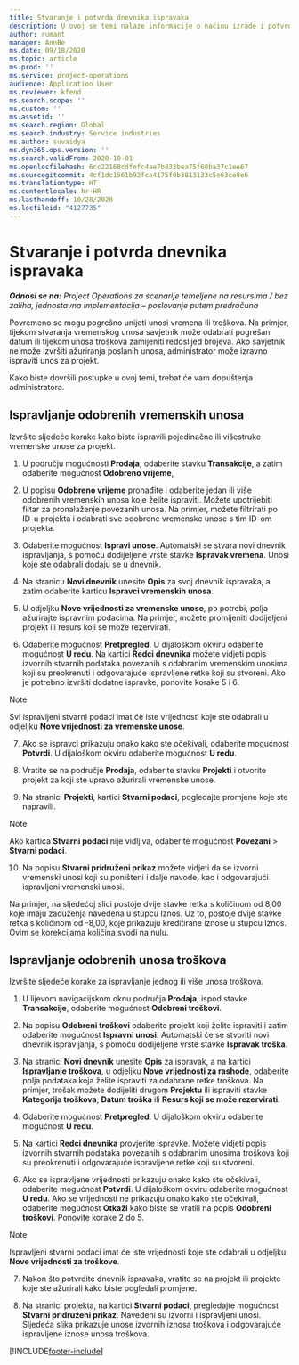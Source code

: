 ```yaml
---
title: Stvaranje i potvrda dnevnika ispravaka
description: U ovoj se temi nalaze informacije o načinu izrade i potvrde dnevnika ispravaka.
author: rumant
manager: AnnBe
ms.date: 09/18/2020
ms.topic: article
ms.prod: ''
ms.service: project-operations
audience: Application User
ms.reviewer: kfend
ms.search.scope: ''
ms.custom: ''
ms.assetid: ''
ms.search.region: Global
ms.search.industry: Service industries
ms.author: suvaidya
ms.dyn365.ops.version: ''
ms.search.validFrom: 2020-10-01
ms.openlocfilehash: 6cc22168cdfefc4ae7b833bea75f68ba37c1ee67
ms.sourcegitcommit: 4cf1dc1561b92fca4175f0b3813133c5e63ce8e6
ms.translationtype: HT
ms.contentlocale: hr-HR
ms.lasthandoff: 10/28/2020
ms.locfileid: "4127735"
---
```

# <a name="create-and-confirm-correction-journals"></a>Stvaranje i potvrda dnevnika ispravaka

_**Odnosi se na:** Project Operations za scenarije temeljene na resursima / bez zaliha, jednostavna implementacija – poslovanje putem predračuna_

Povremeno se mogu pogrešno unijeti unosi vremena ili troškova. Na primjer, tijekom stvaranja vremenskog unosa savjetnik može odabrati pogrešan datum ili tijekom unosa troškova zamijeniti redoslijed brojeva. Ako savjetnik ne može izvršiti ažuriranja poslanih unosa, administrator može izravno ispraviti unos za projekt.

Kako biste dovršili postupke u ovoj temi, trebat će vam dopuštenja administratora.

## <a name="correct-approved-time-entries"></a>Ispravljanje odobrenih vremenskih unosa     

Izvršite sljedeće korake kako biste ispravili pojedinačne ili višestruke vremenske unose za projekt.

1. U području mogućnosti **Prodaja**, odaberite stavku **Transakcije**, a zatim odaberite mogućnost **Odobreno vrijeme**, 

2. U popisu **Odobreno vrijeme** pronađite i odaberite jedan ili više odobrenih vremenskih unosa koje želite ispraviti. Možete upotrijebiti filtar za pronalaženje povezanih unosa. Na primjer, možete filtrirati po ID-u projekta i odabrati sve odobrene vremenske unose s tim ID-om projekta.

3. Odaberite mogućnost **Ispravi unose**. Automatski se stvara novi dnevnik ispravljanja, s pomoću dodijeljene vrste stavke **Ispravak vremena**. Unosi koje ste odabrali dodaju se u dnevnik. 

4. Na stranicu **Novi dnevnik** unesite **Opis** za svoj dnevnik ispravaka, a zatim odaberite karticu **Ispravci vremenskih unosa**.  

5. U odjeljku **Nove vrijednosti za vremenske unose**, po potrebi, polja ažurirajte ispravnim podacima. Na primjer, možete promijeniti dodijeljeni projekt ili resurs koji se može rezervirati.

6. Odaberite mogućnost **Pretpregled**. U dijaloškom okviru odaberite mogućnost **U redu**. Na kartici **Redci dnevnika** možete vidjeti popis izvornih stvarnih podataka povezanih s odabranim vremenskim unosima koji su preokrenuti i odgovarajuće ispravljene retke koji su stvoreni. Ako je potrebno izvršiti dodatne ispravke, ponovite korake 5 i 6. 

> [!NOTE]
> Svi ispravljeni stvarni podaci imat će iste vrijednosti koje ste odabrali u odjeljku **Nove vrijednosti za vremenske unose**.

7. Ako se ispravci prikazuju onako kako ste očekivali, odaberite mogućnost **Potvrdi**. U dijaloškom okviru odaberite mogućnost **U redu**.

8. Vratite se na područje **Prodaja**, odaberite stavku **Projekti** i otvorite projekt za koji ste upravo ažurirali vremenske unose. 

9. Na stranici **Projekti**, kartici **Stvarni podaci**, pogledajte promjene koje ste napravili. 

> [!NOTE]
> Ako kartica **Stvarni podaci** nije vidljiva, odaberite mogućnost **Povezani** > **Stvarni podaci**.  

10. Na popisu **Stvarni pridruženi prikaz** možete vidjeti da se izvorni vremenski unosi koji su poništeni i dalje navode, kao i odgovarajući ispravljeni vremenski unosi. 

Na primjer, na sljedećoj slici postoje dvije stavke retka s količinom od 8,00 koje imaju zaduženja navedena u stupcu Iznos. Uz to, postoje dvije stavke retka s količinom od -8,00, koje prikazuju kreditirane iznose u stupcu Iznos. Ovim se korekcijama količina svodi na nulu.

 
## <a name="correct-approved-expense-entries"></a>Ispravljanje odobrenih unosa troškova

Izvršite sljedeće korake za ispravljanje jednog ili više unosa troškova. 

1. U lijevom navigacijskom oknu područja **Prodaja**, ispod stavke **Transakcije**, odaberite mogućnost **Odobreni troškovi**.

2. Na popisu **Odobreni troškovi** odaberite projekt koji želite ispraviti i zatim odaberite mogućnost **Ispravni unosi**. Automatski će se stvoriti novi dnevnik ispravljanja, s pomoću dodijeljene vrste stavke **Ispravak troška**. 

3. Na stranici **Novi dnevnik** unesite **Opis** za ispravak, a na kartici **Ispravljanje troškova**, u odjeljku **Nove vrijednosti za rashode**, odaberite polja podataka koja želite ispraviti za odabrane retke troškova. Na primjer, trošak možete dodijeliti drugom **Projektu** ili ispraviti stavke **Kategorija troškova**, **Datum troška** ili **Resurs koji se može rezervirati**.

4. Odaberite mogućnost **Pretpregled**. U dijaloškom okviru odaberite mogućnost **U redu**. 

5. Na kartici **Redci dnevnika** provjerite ispravke. Možete vidjeti popis izvornih stvarnih podataka povezanih s odabranim unosima troškova koji su preokrenuti i odgovarajuće ispravljene retke koji su stvoreni.

6. Ako se ispravljene vrijednosti prikazuju onako kako ste očekivali, odaberite mogućnost **Potvrdi**. U dijaloškom okviru odaberite mogućnost **U redu**. Ako se vrijednosti ne prikazuju onako kako ste očekivali, odaberite mogućnost **Otkaži** kako biste se vratili na popis **Odobreni troškovi**. Ponovite korake 2 do 5. 

> [!NOTE]
> Ispravljeni stvarni podaci imat će iste vrijednosti koje ste odabrali u odjeljku **Nove vrijednosti za troškove**.

7. Nakon što potvrdite dnevnik ispravaka, vratite se na projekt ili projekte koje ste ažurirali kako biste pogledali promjene.  

8. Na stranici projekta, na kartici **Stvarni podaci**, pregledajte mogućnost **Stvarni pridruženi prikaz**. Navedeni su izvorni i ispravljeni unosi. Sljedeća slika prikazuje unose izvornih iznosa troškova i odgovarajuće ispravljene iznose unosa troškova. 




[!INCLUDE[footer-include](../includes/footer-banner.md)]